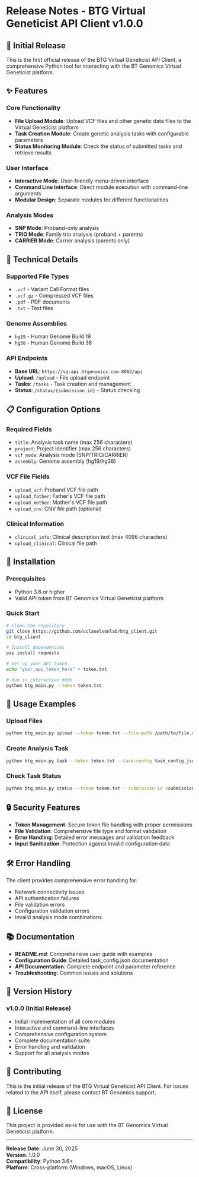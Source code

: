 # Release Notes - BTG Virtual Geneticist API Client v1.0.0

## 🎉 Initial Release

This is the first official release of the BTG Virtual Geneticist API Client, a comprehensive Python tool for interacting with the BT Genomics Virtual Geneticist platform.

## ✨ Features

### Core Functionality
- **File Upload Module**: Upload VCF files and other genetic data files to the Virtual Geneticist platform
- **Task Creation Module**: Create genetic analysis tasks with configurable parameters
- **Status Monitoring Module**: Check the status of submitted tasks and retrieve results

### User Interface
- **Interactive Mode**: User-friendly menu-driven interface
- **Command Line Interface**: Direct module execution with command-line arguments
- **Modular Design**: Separate modules for different functionalities

### Analysis Modes
- **SNP Mode**: Proband-only analysis
- **TRIO Mode**: Family trio analysis (proband + parents)
- **CARRIER Mode**: Carrier analysis (parents only)

## 🔧 Technical Details

### Supported File Types
- `.vcf` - Variant Call Format files
- `.vcf.gz` - Compressed VCF files
- `.pdf` - PDF documents
- `.txt` - Text files

### Genome Assemblies
- `hg19` - Human Genome Build 19
- `hg38` - Human Genome Build 38

### API Endpoints
- **Base URL**: `https://vg-api.btgenomics.com:8082/api`
- **Upload**: `/upload` - File upload endpoint
- **Tasks**: `/tasks` - Task creation and management
- **Status**: `/status/{submission_id}` - Status checking

## 📋 Configuration Options

### Required Fields
- `title`: Analysis task name (max 256 characters)
- `project`: Project identifier (max 256 characters)
- `vcf_mode`: Analysis mode (SNP/TRIO/CARRIER)
- `assembly`: Genome assembly (hg19/hg38)

### VCF File Fields
- `upload_vcf`: Proband VCF file path
- `upload_father`: Father's VCF file path
- `upload_mother`: Mother's VCF file path
- `upload_cnv`: CNV file path (optional)

### Clinical Information
- `clinical_info`: Clinical description text (max 4096 characters)
- `upload_clinical`: Clinical file path

## 🚀 Installation

### Prerequisites
- Python 3.6 or higher
- Valid API token from BT Genomics Virtual Geneticist platform

### Quick Start
```bash
# Clone the repository
git clone https://github.com/uclanelsonlab/btg_client.git
cd btg_client

# Install dependencies
pip install requests

# Set up your API token
echo "your_api_token_here" > token.txt

# Run in interactive mode
python btg_main.py --token token.txt
```

## 📖 Usage Examples

### Upload Files
```bash
python btg_main.py upload --token token.txt --file-path /path/to/file.vcf.gz --prefix sample-P
```

### Create Analysis Task
```bash
python btg_main.py task --token token.txt --task-config task_config.json
```

### Check Task Status
```bash
python btg_main.py status --token token.txt --submission-id <submission_id>
```

## 🔒 Security Features

- **Token Management**: Secure token file handling with proper permissions
- **File Validation**: Comprehensive file type and format validation
- **Error Handling**: Detailed error messages and validation feedback
- **Input Sanitization**: Protection against invalid configuration data

## 🛠️ Error Handling

The client provides comprehensive error handling for:
- Network connectivity issues
- API authentication failures
- File validation errors
- Configuration validation errors
- Invalid analysis mode combinations

## 📚 Documentation

- **README.md**: Comprehensive user guide with examples
- **Configuration Guide**: Detailed task_config.json documentation
- **API Documentation**: Complete endpoint and parameter reference
- **Troubleshooting**: Common issues and solutions

## 🔄 Version History

### v1.0.0 (Initial Release)
- Initial implementation of all core modules
- Interactive and command-line interfaces
- Comprehensive configuration system
- Complete documentation suite
- Error handling and validation
- Support for all analysis modes

## 🤝 Contributing

This is the initial release of the BTG Virtual Geneticist API Client. For issues related to the API itself, please contact BT Genomics support.

## 📄 License

This project is provided as-is for use with the BT Genomics Virtual Geneticist platform.

---

**Release Date**: June 30, 2025  
**Version**: 1.0.0  
**Compatibility**: Python 3.6+  
**Platform**: Cross-platform (Windows, macOS, Linux) 